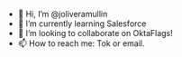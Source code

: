- 👋 Hi, I’m @joliveramullin
- 🌱 I’m currently learning Salesforce
- 💞️ I’m looking to collaborate on OktaFlags!
- 📫 How to reach me: Tok or email.

<!---
joliveramullin/joliveramullin is a ✨ special ✨ repository because its `README.md` (this file) appears on your GitHub profile.
You can click the Preview link to take a look at your changes.
--->

